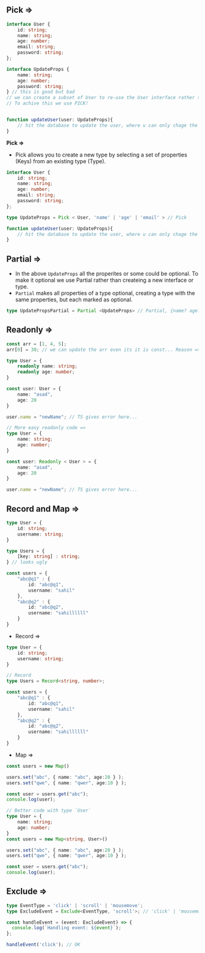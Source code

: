 ## Pick =>

```ts
interface User {
    id: string;
    name: string;
    age: number;
    email: string;
    password: string;
};

interface UpdateProps {
    name: string;
    age: number;
    password: string;
} // this is good but bad
// we can create a subset of User to re-use the User interface rather than creating a new interface
// To achive this we use PICK!


function updateUser(user: UpdateProps){
    // hit the database to update the user, where u can only chage the name, age, password only
}
```

**Pick =>**
- Pick allows you to create a new type by selecting a set of properties (Keys) from an existing type (Type).
```ts
interface User {
    id: string;
    name: string;
    age: number;
    email: string;
    password: string;
};

type UpdateProps = Pick < User, 'name' | 'age' | 'email' > // Pick

function updateUser(user: UpdateProps){
    // hit the database to update the user, where u can only chage the name, age, password only
}
```

## Partial =>
- In the above `UpdateProps` all the properites or some could be optional. To make it optional we use Partial rather than createing a new interface or type.
- `Partial` makes all properties of a type optional, creating a type with the same properties, but each marked as optional.

```ts
type UpdatePropsPartial = Partial <UpdateProps> // Partial, {name? age? email?}
```

## Readonly =>

```ts
const arr = [1, 4, 5];
arr[0] = 30; // we can update the arr even its it is const... Reason => we can update the value inside arr. We are not changing the reference.
```

```ts
type User = {
    readonly name: string;
    readonly age: number;
}

const user: User = {
    name: "asad",
    age: 20
}

user.name = "newName"; // TS gives error here...
```

```ts
// More easy readonly code =>
type User = {
    name: string;
    age: number;
}

const user: Readonly < User > = {
    name: "asad",
    age: 20
}

user.name = "newName"; // TS gives error here...
```

## Record and Map =>

```ts
type User = {
    id: string;
    username: string;
}

type Users = {
    [key: string] : string;
} // looks ugly

const users = {
    "abc@q1" : {
        id: "abc@q1",
        username: "sahil"
    },
    "abc@q2" : {
        id: "abc@q2",
        username: "sahillllll"
    }
}
```

- Record =>
```ts
type User = {
    id: string;
    username: string;
}

// Record
type Users = Record<string, number>;

const users = {
    "abc@q1" : {
        id: "abc@q1",
        username: "sahil"
    },
    "abc@q2" : {
        id: "abc@q2",
        username: "sahillllll"
    }
}
```

- Map =>
```ts
const users = new Map()

users.set("abc", { name: "abc", age:20 } );
users.set("qwe", { name: "qwer", age:10 } );

const user = users.get("abc");
console.log(user);
```

```ts
// Better code with type `User`
type User = {
    name: string;
    age: number;
}
const users = new Map<string, User>()

users.set("abc", { name: "abc", age:20 } );
users.set("qwe", { name: "qwer", age:10 } );

const user = users.get("abc");
console.log(user);
```

## Exclude =>
```ts
type EventType = 'click' | 'scroll' | 'mousemove';
type ExcludeEvent = Exclude<EventType, 'scroll'>; // 'click' | 'mousemove'

const handleEvent = (event: ExcludeEvent) => {
  console.log(`Handling event: ${event}`);
};

handleEvent('click'); // OK

```